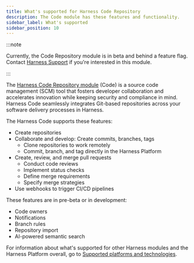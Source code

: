 ```yaml
---
title: What's supported for Harness Code Repository
description: The Code module has these features and functionality.
sidebar_label: What's supported
sidebar_position: 10
---
```


:::note

Currently, the Code Repository module is in beta and behind a feature flag. Contact [Harness Support](mailto:support@harness.io) if you're interested in this module.

:::

The [Harness Code Repository module](/docs/code-repository/code-supported.md) (Code) is a source code management (SCM) tool that fosters developer collaboration and accelerates innovation while keeping security and compliance in mind. Harness Code seamlessly integrates Git-based repositories across your software delivery processes in Harness.

The Harness Code supports these features:

* Create repositories
* Collaborate and develop: Create commits, branches, tags
   * Clone repositories to work remotely
   * Commit, branch, and tag directly in the Harness Platform
* Create, review, and merge pull requests
   * Conduct code reviews
   * Implement status checks
   * Define merge requirements
   * Specify merge strategies
* Use webhooks to trigger CI/CD pipelines

These features are in pre-beta or in development:

* Code owners
* Notifications
* Branch rules
* Repository import
* AI-powered semantic search <!-- keyword search, add to AIDA section of platform docs -->

For information about what's supported for other Harness modules and the Harness Platform overall, go to [Supported platforms and technologies](/docs/get-started/supported-platforms-and-technologies.md).
